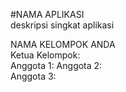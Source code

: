 #NAMA APLIKASI  
deskripsi singkat aplikasi

NAMA KELOMPOK ANDA  
Ketua Kelompok:  
Anggota 1:
Anggota 2:  
Anggota 3:  
